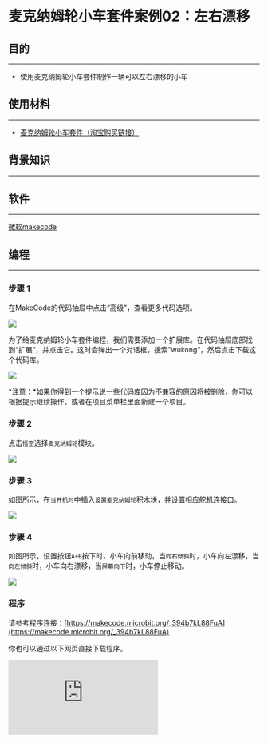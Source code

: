 ﻿---
sidebar_position: 4
sidebar_label: 左右漂移
---

# 麦克纳姆轮小车套件案例02：左右漂移

## 目的
---

- 使用麦克纳姆轮小车套件制作一辆可以左右漂移的小车

## 使用材料
---

- [麦克纳姆轮小车套件（淘宝购买链接）](https://item.taobao.com/item.htm?ft=t&id=604443327840)

## 背景知识
---

## 软件
---

[微软makecode](https://makecode.microbit.org/#)

## 编程
---

### 步骤 1
 在MakeCode的代码抽屉中点击“高级”，查看更多代码选项。

![](https://wiki-media-ef.oss-cn-hongkong.aliyuncs.com/docs/microbit/microbit-smart-car/microbit-wonder-rugged-car/images/Mecanum_wheel_car_kit_case_01_01.png)

为了给麦克纳姆轮小车套件编程，我们需要添加一个扩展库。在代码抽屉底部找到“扩展”，并点击它。这时会弹出一个对话框，搜索”wukong”，然后点击下载这个代码库。

![](https://wiki-media-ef.oss-cn-hongkong.aliyuncs.com/docs/microbit/microbit-smart-car/microbit-wonder-rugged-car/images/Mecanum_wheel_car_kit_case_01_02.png)

*注意：*如果你得到一个提示说一些代码库因为不兼容的原因将被删除，你可以根据提示继续操作，或者在项目菜单栏里面新建一个项目。

### 步骤 2

点击`悟空`选择`麦克纳姆轮`模块。



![](https://wiki-media-ef.oss-cn-hongkong.aliyuncs.com/docs/microbit/microbit-smart-car/microbit-wonder-rugged-car/images/Mecanum_wheel_car_kit_case_01_03.png)


### 步骤 3

如图所示，在`当开机时`中插入`设置麦克纳姆轮`积木块，并设置相应舵机连接口。



![](https://wiki-media-ef.oss-cn-hongkong.aliyuncs.com/docs/microbit/microbit-smart-car/microbit-wonder-rugged-car/images/Mecanum_wheel_car_kit_case_02_05.png)


### 步骤 4

如图所示，设置按钮`A+B`按下时，小车向前移动，当`向右倾斜`时，小车向左漂移，当`向左倾斜`时，小车向右漂移，当`屏幕向下`时，小车停止移动。



![](https://wiki-media-ef.oss-cn-hongkong.aliyuncs.com/docs/microbit/microbit-smart-car/microbit-wonder-rugged-car/images/Mecanum_wheel_car_kit_case_02_06.png)


### 程序

请参考程序连接：[https://makecode.microbit.org/_394b7kL88FuA](https://makecode.microbit.org/_394b7kL88FuA)

你也可以通过以下网页直接下载程序。

<div
    style={{
        position: 'relative',
        paddingBottom: '60%',
        overflow: 'hidden',
    }}
>
    <iframe
        src="https://makecode.microbit.org/_394b7kL88FuA"
        frameborder="0"
        sandbox="allow-popups allow-forms allow-scripts allow-same-origin"
        style={{
            position: 'absolute',
            width: '100%',
            height: '100%',
        }}
    />
</div>

### 现象

按钮`A`按下时，小车向左移动，按钮`B`按下时，小车向右移动，按钮`A+B`按下时，小车向前移动，当`屏幕朝下`时，小车停止移动。

## 思考
---

## 常见问题
---
## 相关阅读
---
